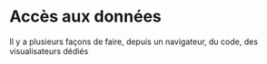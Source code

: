 # Accès aux données

Il y a plusieurs façons de faire, depuis un navigateur, du code, des visualisateurs dédiés
